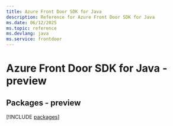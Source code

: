```yaml
---
title: Azure Front Door SDK for Java
description: Reference for Azure Front Door SDK for Java
ms.date: 06/12/2025
ms.topic: reference
ms.devlang: java
ms.service: frontdoor
---
```

# Azure Front Door SDK for Java - preview
## Packages - preview
[!INCLUDE [packages](front-door-index.md)]